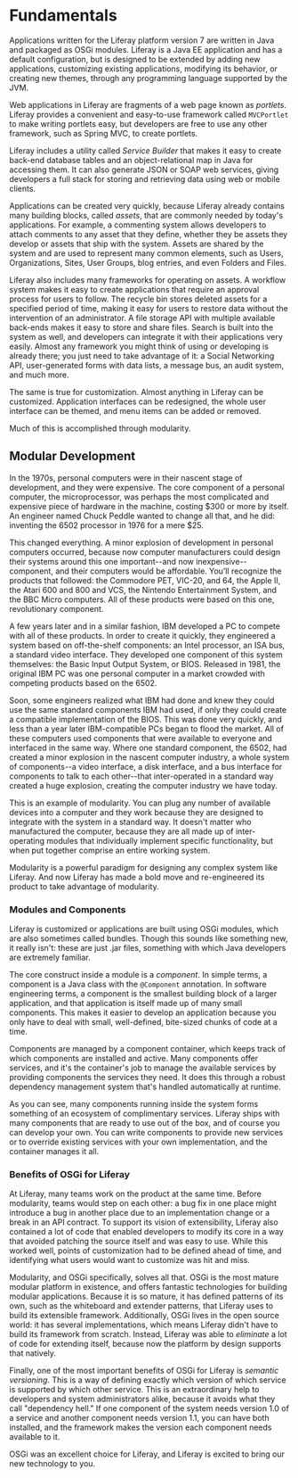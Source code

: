 # Fundamentals 

Applications written for the Liferay platform version 7 are written in Java and
packaged as OSGi modules. Liferay is a Java EE application and has a default
configuration, but is designed to be extended by adding new applications,
customizing existing applications, modifying its behavior, or creating new
themes, through any programming language supported by the JVM. 

Web applications in Liferay are fragments of a web page known as *portlets*.
Liferay provides a convenient and easy-to-use framework called `MVCPortlet` to
make writing portlets easy, but developers are free to use any other framework,
such as Spring MVC, to create portlets. 

Liferay includes a utility called *Service Builder* that makes it easy to create
back-end database tables and an object-relational map in Java for accessing
them. It can also generate JSON or SOAP web services, giving developers a full
stack for storing and retrieving data using web or mobile clients.

Applications can be created very quickly, because Liferay already contains many
building blocks, called *assets*, that are commonly needed by today's
applications. For example, a commenting system allows developers to attach
comments to any asset that they define, whether they be assets they develop or
assets that ship with the system. Assets are shared by the system and are used
to represent many common elements, such as Users, Organizations, Sites, User
Groups, blog entries, and even Folders and Files. 

Liferay also includes many frameworks for operating on assets. A workflow system
makes it easy to create applications that require an approval process for users
to follow. The recycle bin stores deleted assets for a specified period of time,
making it easy for users to restore data without the intervention of an
administrator. A file storage API with multiple available back-ends makes it
easy to store and share files. Search is built into the system as well, and
developers can integrate it with their applications very easily. Almost any
framework you might think of using or developing is already there; you just need
to take advantage of it: a Social Networking API, user-generated forms with data
lists, a message bus, an audit system, and much more. 

The same is true for customization. Almost anything in Liferay can be
customized. Application interfaces can be redesigned, the whole user interface
can be themed, and menu items can be added or removed. 

Much of this is accomplished through modularity. 

## Modular Development

In the 1970s, personal computers were in their nascent stage of development, and
they were expensive. The core component of a personal computer, the
microprocessor, was perhaps the most complicated and expensive piece of hardware
in the machine, costing $300 or more by itself. An engineer named Chuck Peddle
wanted to change all that, and he did: inventing the 6502 processor in 1976 for
a mere $25. 

This changed everything. A minor explosion of development in personal computers
occurred, because now computer manufacturers could design their systems around
this one important--and now inexpensive--component, and their computers would be
affordable. You’ll recognize the products that followed: the Commodore PET,
VIC-20, and 64, the Apple II, the Atari 600 and 800 and VCS, the Nintendo
Entertainment System, and the BBC Micro computers. All of these products were
based on this one, revolutionary component. 

A few years later and in a similar fashion, IBM developed a PC to compete with
all of these products. In order to create it quickly, they engineered a system
based on off-the-shelf components: an Intel processor, an ISA bus, a standard
video interface. They developed one component of this system themselves: the
Basic Input Output System, or BIOS. Released in 1981, the original IBM PC was
one personal computer in a market crowded with competing products based on the
6502. 

Soon, some engineers realized what IBM had done and knew they could use the same
standard components IBM had used, if only they could create a compatible
implementation of the BIOS. This was done very quickly, and less than a year
later IBM-compatible PCs began to flood the market. All of these computers used
components that were available to everyone and interfaced in the same way. Where
one standard component, the 6502, had created a minor explosion in the nascent
computer industry, a whole system of components--a video interface, a disk
interface, and a bus interface for components to talk to each other--that
inter-operated in a standard way created a huge explosion, creating the computer
industry we have today. 

This is an example of modularity. You can plug any number of available devices
into a computer and they work because they are designed to integrate with the
system in a standard way. It doesn't matter who manufactured the computer,
because they are all made up of inter-operating modules that individually
implement specific functionality, but when put together comprise an entire
working system. 

Modularity is a powerful paradigm for designing any complex system like Liferay.
And now Liferay has made a bold move and re-engineered its product to take
advantage of modularity. 

### Modules and Components 

Liferay is customized or applications are built using OSGi modules, which are
also sometimes called bundles. Though this sounds like something new, it really
isn't: these are just .jar files, something with which Java developers are
extremely familiar. 

The core construct inside a module is a *component*. In simple terms, a
component is a Java class with the `@Component` annotation. In software
engineering terms, a component is the smallest building block of a larger
application, and that application is itself made up of many small components.
This makes it easier to develop an application because you only have to deal
with small, well-defined, bite-sized chunks of code at a time. 

Components are managed by a component container, which keeps track of which
components are installed and active. Many components offer services, and it's
the container's job to manage the available services by providing components the
services they need. It does this through a robust dependency management system
that's handled automatically at runtime. 

As you can see, many components running inside the system forms something of an
ecosystem of complimentary services. Liferay ships with many components that are
ready to use out of the box, and of course you can develop your own. You can
write components to provide new services or to override existing services with
your own implementation, and the container manages it all. 

### Benefits of OSGi for Liferay

At Liferay, many teams work on the product at the same time. Before modularity,
teams would step on each other: a bug fix in one place might introduce a bug in
another place due to an implementation change or a break in an API contract. To
support its vision of extensibility, Liferay also contained a lot of code that
enabled developers to modify its core in a way that avoided patching the source
itself and was easy to use. While this worked well, points of customization had
to be defined ahead of time, and identifying what users would want to customize
was hit and miss. 

Modularity, and OSGi specifically, solves all that. OSGi is the most mature
modular platform in existence, and offers fantastic technologies for building
modular applications. Because it is so mature, it has defined patterns of its
own, such as the whiteboard and extender patterns, that Liferay uses to build
its extensible framework. Additionally, OSGi lives in the open source world: it
has several implementations, which means Liferay didn't have to build its
framework from scratch. Instead, Liferay was able to *eliminate* a lot of code
for extending itself, because now the platform by design supports that natively. 

Finally, one of the most important benefits of OSGi for Liferay is *semantic
versioning*. This is a way of defining exactly which version of which service is
supported by which other service. This is an extraordinary help to developers
and system administrators alike, because it avoids what they call "dependency
hell." If one component of the system needs version 1.0 of a service and another
component needs version 1.1, you can have both installed, and the framework
makes the version each component needs available to it. 

OSGi was an excellent choice for Liferay, and Liferay is excited to bring our
new technology to you. 
